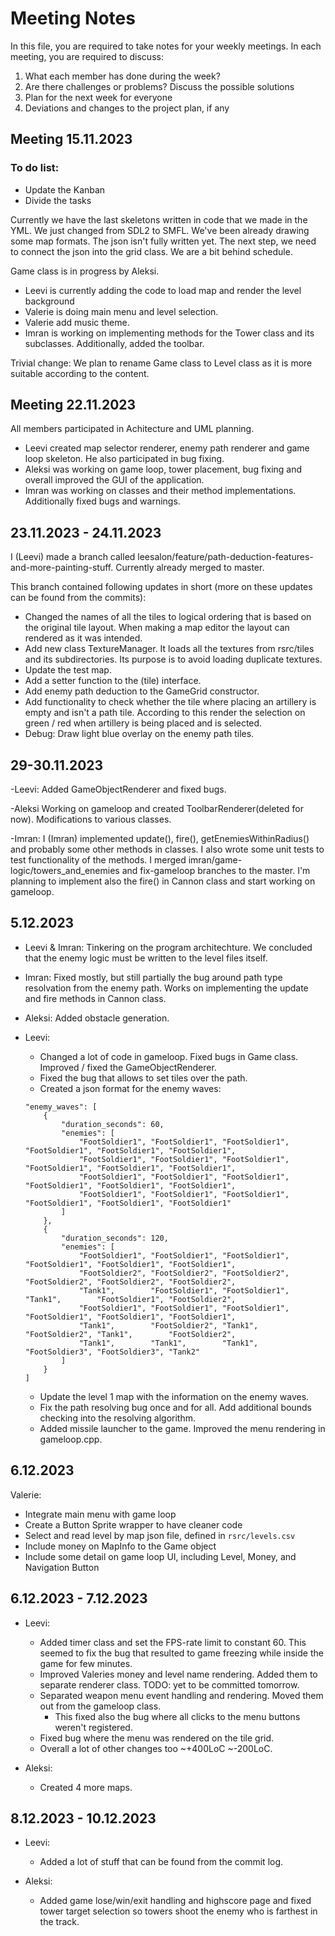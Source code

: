 # Meeting Notes

In this file, you are required to take notes for your weekly meetings.
In each meeting, you are required to discuss:

1. What each member has done during the week?
2. Are there challenges or problems? Discuss the possible solutions
3. Plan for the next week for everyone
4. Deviations and changes to the project plan, if any

## Meeting 15.11.2023

### To do list:

- Update the Kanban
- Divide the tasks

Currently we have the last skeletons written in code that we made in the YML. We just changed from SDL2 to SMFL. We've been already drawing some map formats. The json isn't fully written yet. The next step, we need to connect the json into the grid class. We are a bit behind schedule.

Game class is in progress by Aleksi.

- Leevi is currently adding the code to load map and render the level background
- Valerie is doing main menu and level selection.
- Valerie add music theme.
- Imran is working on implementing methods for the Tower class and its subclasses.
  Additionally, added the toolbar.

Trivial change: We plan to rename Game class to Level class as it is more suitable according to the content.


## Meeting 22.11.2023
 All members participated in Achitecture and UML planning.
 - Leevi created map selector renderer, enemy path renderer and game loop skeleton. He also participated in bug fixing.
 - Aleksi was working on game loop, tower placement, bug fixing and overall improved the GUI of the application.
 - Imran was working on classes and their method implementations. Additionally fixed bugs and warnings.

 ## 23.11.2023 - 24.11.2023
 I (Leevi) made a branch called leesalon/feature/path-deduction-features-and-more-painting-stuff. Currently already merged to master.

 This branch contained following updates in short (more on these updates can be found from the commits):
 - Changed the names of all the tiles to logical ordering that is based on the original tile layout. When making a map editor the layout can rendered as it was intended.
 - Add new class TextureManager. It loads all the textures from rsrc/tiles and its subdirectories. Its purpose is to avoid loading duplicate textures.
 - Update the test map.
 - Add a setter function to the (tile) interface.
 - Add enemy path deduction to the GameGrid constructor.
 - Add functionality to check whether the tile where placing an artillery is empty and isn't a path tile. According to this render the selection on green / red when artillery is being placed and is selected.
 - Debug: Draw light blue overlay on the enemy path tiles.


## 29-30.11.2023

-Leevi:
Added GameObjectRenderer and fixed bugs.


-Aleksi
Working on gameloop and created ToolbarRenderer(deleted for now). Modifications to various classes.


-Imran:
I (Imran) implemented update(), fire(), getEnemiesWithinRadius() and probably some other methods
in classes. I also wrote some unit tests to test functionality of the methods. I merged imran/game-logic/towers_and_enemies and fix-gameloop branches to the master. I'm planning to implement also the fire() in
Cannon class and start working on gameloop.

## 5.12.2023

- Leevi & Imran: Tinkering on the program architechture. We concluded that the enemy logic must be written to the level files itself.

- Imran: Fixed mostly, but still partially the bug around path type resolvation from the enemy path. Works
on implementing the update and fire methods in Cannon class.

- Aleksi: Added obstacle generation.

- Leevi:
	* Changed a lot of code in gameloop. Fixed bugs in Game class. Improved / fixed the GameObjectRenderer.
	* Fixed the bug that allows to set tiles over the path.
	* Created a json format for the enemy waves:
	```
	"enemy_waves": [
		{
			"duration_seconds": 60,
			"enemies": [
				"FootSoldier1", "FootSoldier1", "FootSoldier1", "FootSoldier1", "FootSoldier1", "FootSoldier1",
				"FootSoldier1", "FootSoldier1", "FootSoldier1", "FootSoldier1", "FootSoldier1", "FootSoldier1",
				"FootSoldier1", "FootSoldier1", "FootSoldier1", "FootSoldier1", "FootSoldier1", "FootSoldier1",
				"FootSoldier1", "FootSoldier1", "FootSoldier1", "FootSoldier1", "FootSoldier1", "FootSoldier1"
			]
		},
		{
			"duration_seconds": 120,
			"enemies": [
				"FootSoldier1", "FootSoldier1", "FootSoldier1", "FootSoldier1", "FootSoldier1", "FootSoldier1",
				"FootSoldier2", "FootSoldier2", "FootSoldier2", "FootSoldier2", "FootSoldier2", "FootSoldier2",
				"Tank1",        "FootSoldier1", "FootSoldier1", "Tank1",        "FootSoldier1", "FootSoldier2",
				"FootSoldier1", "FootSoldier1", "FootSoldier1", "FootSoldier1", "FootSoldier1", "FootSoldier1",
				"Tank1",        "FootSoldier2", "Tank1",        "FootSoldier2", "Tank1",        "FootSoldier2",
				"Tank1",        "Tank1",        "Tank1",        "FootSoldier3", "FootSoldier3", "Tank2"
			]
		}
    ]
	```
	* Update the level 1 map with the information on the enemy waves.
	* Fix the path resolving bug once and for all. Add additional bounds checking into the resolving algorithm.
	* Added missile launcher to the game. Improved the menu rendering in gameloop.cpp.

## 6.12.2023
Valerie:
- Integrate main menu with game loop
- Create a Button Sprite wrapper to have cleaner code
- Select and read level by map json file, defined in `rsrc/levels.csv`
- Include money on MapInfo to the Game object
- Include some detail on game loop UI, including Level, Money, and Navigation Button


## 6.12.2023 - 7.12.2023
- Leevi:
	* Added timer class and set the FPS-rate limit to constant 60.
		This seemed to fix the bug that resulted to game freezing while inside the game for few minutes.
	* Improved Valeries money and level name rendering. Added them to separate renderer class. TODO: yet to be committed tomorrow.
	* Separated weapon menu event handling and rendering. Moved them out from the gameloop class.
		* This fixed also the bug where all clicks to the menu buttons weren't registered.
	* Fixed bug where the menu was rendered on the tile grid.
	* Overall a lot of other changes too ~+400LoC ~-200LoC.

- Aleksi:
	* Created 4 more maps.

## 8.12.2023 - 10.12.2023
- Leevi:
	* Added a lot of stuff that can be found from the commit log.

- Aleksi:
	* Added game lose/win/exit handling and highscore page and fixed tower target selection so towers shoot the enemy who is farthest in the track.